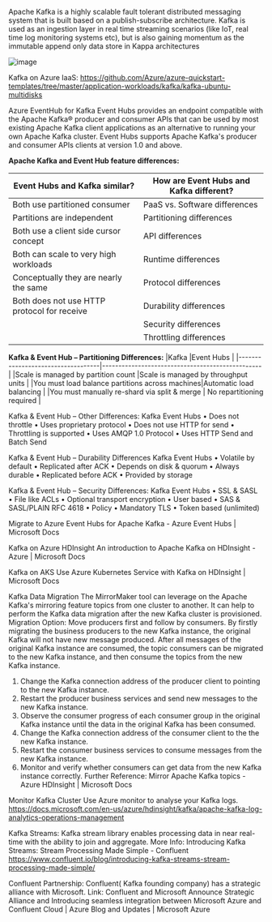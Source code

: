 
Apache Kafka  is a highly scalable fault tolerant distributed messaging system that is built based on a publish-subscribe architecture. Kafka is used as an ingestion layer in real time streaming scenarios (like IoT, real time log monitoring systems etc), but is also gaining momentum as the immutable append only data store in Kappa architectures

![image](https://user-images.githubusercontent.com/70247096/126110828-a2450b95-217b-40d7-8400-95ed667140d7.png)

Kafka on Azure IaaS:
https://github.com/Azure/azure-quickstart-templates/tree/master/application-workloads/kafka/kafka-ubuntu-multidisks

Azure EventHub for Kafka
Event Hubs provides an endpoint compatible with the Apache Kafka® producer and consumer APIs that can be used by most existing Apache Kafka client applications as an alternative to running your own Apache Kafka cluster. Event Hubs supports Apache Kafka's producer and consumer APIs clients at version 1.0 and above.

**Apache Kafka and Event Hub feature differences:**

|Event Hubs and Kafka similar? |How are Event Hubs and Kafka different? |
|-------------------------------|----------------------------------------
| Both use partitioned consumer | PaaS vs. Software differences         |
|Partitions are independent       |Partitioning differences	        |
|Both use a client side cursor concept |API differences                 |
|Both can scale to very high workloads	|Runtime differences            |
|Conceptually they are nearly the same	|Protocol differences
|Both does not use HTTP protocol for receive  |Durability differences	|
 |                                           |  Security differences     |
|					      |Throttling differences   |

**Kafka & Event Hub – Partitioning Differences:**
|Kafka	                            |Event Hubs                                       |
|-----------------------------------|-------------------------------------------------|
|Scale is managed by partition count |Scale is managed by throughput units            |
|You must load balance partitions across machines|Automatic load balancing            |
|You must manually re-shard via split & merge	| No repartitioning required	      |
	

Kafka & Event Hub – Other Differences:
Kafka	Event Hubs
•	Does not throttle
•	Uses proprietary protocol
•	Does not use HTTP for send	•	Throttling is supported
•	Uses AMQP 1.0 Protocol
•	Uses HTTP Send and Batch Send

Kafka & Event Hub – Durability Differences 
Kafka	Event Hubs
•	Volatile by default
•	Replicated after ACK
•	Depends on disk & quorum	•	Always durable
•	Replicated before ACK
•	Provided by storage

Kafka & Event Hub – Security Differences:
Kafka	Event Hubs
•	SSL & SASL
•	File like ACLs
•	Optional transport encryption
•	User based	•	SAS & SASL/PLAIN RFC 4618
•	Policy
•	Mandatory TLS
•	Token based (unlimited)

Migrate to Azure Event Hubs for Apache Kafka - Azure Event Hubs | Microsoft Docs

Kafka on Azure HDInsight
An introduction to Apache Kafka on HDInsight - Azure | Microsoft Docs

Kafka on AKS
Use Azure Kubernetes Service with Kafka on HDInsight | Microsoft Docs

Kafka Data Migration
The MirrorMaker tool can leverage on the Apache Kafka's mirroring feature topics from one cluster to another. It can help to perform the Kafka data migration after the new Kafka cluster is provisioned. 
Migration Option: Move producers first and follow by consumers.
By firstly migrating the business producers to the new Kafka instance, the original Kafka will not have new message produced. After all messages of the original Kafka instance are consumed, the topic consumers can be migrated to the new Kafka instance, and then consume the topics from the new Kafka instance.
1.	Change the Kafka connection address of the producer client to pointing to the new Kafka instance. 
2.	Restart the producer business services and send new messages to the new Kafka instance. 
3.	Observe the consumer progress of each consumer group in the original Kafka instance until the data in the original Kafka has been consumed.
4.	Change the Kafka connection address of the consumer client to the the new Kafka instance. 
5.	Restart the consumer business services to consume messages from the new Kafka instance. 
6.	Monitor and verify whether consumers can get data from the new Kafka instance correctly.
Further Reference: Mirror Apache Kafka topics - Azure HDInsight | Microsoft Docs

Monitor Kafka Cluster
Use Azure monitor to analyse your Kafka logs.
https://docs.microsoft.com/en-us/azure/hdinsight/kafka/apache-kafka-log-analytics-operations-management

Kafka Streams: 
Kafka stream library enables processing data in near real-time with the ability to join and aggregate. 
More Info: Introducing Kafka Streams: Stream Processing Made Simple - Confluent
	https://www.confluent.io/blog/introducing-kafka-streams-stream-processing-made-simple/

Confluent Partnership:
Confluent( Kafka founding company) has a strategic alliance with Microsoft.
Link: Confluent and Microsoft Announce Strategic Alliance and Introducing seamless integration between Microsoft Azure and Confluent Cloud | Azure Blog and Updates | Microsoft Azure



